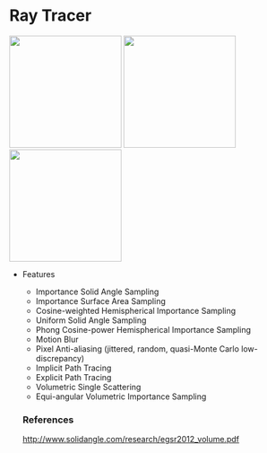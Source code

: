 # Ray Tracer

<img src="https://cloud.githubusercontent.com/assets/13710785/26028608/3776f22e-37f2-11e7-89ca-be4119dad1ad.png" width="200"> <img src="https://cloud.githubusercontent.com/assets/13710785/26028606/2f0fb0d0-37f2-11e7-8e28-c409353eab24.png" width="200"> <img src="https://cloud.githubusercontent.com/assets/13710785/26028569/93312cd4-37f1-11e7-99e2-33b14e75aa2f.png" width="200">

* Features
  * Importance Solid Angle Sampling
  * Importance Surface Area Sampling
  * Cosine-weighted Hemispherical Importance Sampling
  * Uniform Solid Angle Sampling
  * Phong Cosine-power Hemispherical Importance Sampling
  * Motion Blur
  * Pixel Anti-aliasing (jittered, random, quasi-Monte Carlo low-discrepancy)
  * Implicit Path Tracing
  * Explicit Path Tracing
  * Volumetric Single Scattering
  * Equi-angular Volumetric Importance Sampling
  
  
  ### References
  http://www.solidangle.com/research/egsr2012_volume.pdf
  
    

